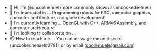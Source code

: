 - 👋 Hi, I’m @uncoolnehuel (more commonly known as uncookednehuel)
- 👀 I’m interested in ... Programming robots for FRC, computer graphics, computer architecture, and game development!
- 🌱 I’m currently learning ... OpenGL with C++, ARMv6 Assembly, and computer architecture
- 💞️ I’m looking to collaborate on ...
- 📫 How to reach me ... You can message me on discord (uncookednehuel#3781), or by email (coolnehuel@gmail.com)

<!---
uncoolnehuel/uncoolnehuel is a ✨ special ✨ repository because its `README.md` (this file) appears on your GitHub profile.
You can click the Preview link to take a look at your changes.
--->

